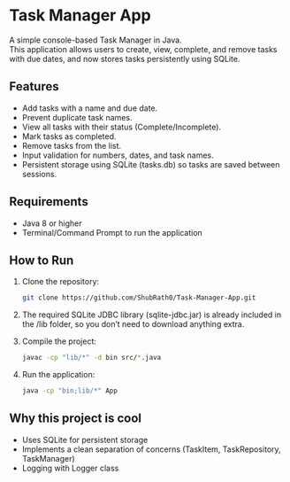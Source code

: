 # Task Manager App

A simple console-based Task Manager in Java.  
This application allows users to create, view, complete, and remove tasks with due dates, and now stores tasks persistently using SQLite.

## Features

- Add tasks with a name and due date.
- Prevent duplicate task names.
- View all tasks with their status (Complete/Incomplete).
- Mark tasks as completed.
- Remove tasks from the list.
- Input validation for numbers, dates, and task names.
- Persistent storage using SQLite (tasks.db) so tasks are saved between sessions.

## Requirements

- Java 8 or higher
- Terminal/Command Prompt to run the application

## How to Run

1. Clone the repository:

   ```bash
   git clone https://github.com/ShubRath0/Task-Manager-App.git
   ```

2. The required SQLite JDBC library (sqlite-jdbc.jar) is already included in the /lib folder, so you don’t need to download anything extra.

3. Compile the project:

   ```bash
   javac -cp "lib/*" -d bin src/*.java
   ```

4. Run the application:
   ```bash
   java -cp "bin;lib/*" App
   ```

## Why this project is cool

- Uses SQLite for persistent storage
- Implements a clean separation of concerns (TaskItem, TaskRepository, TaskManager)
- Logging with Logger class